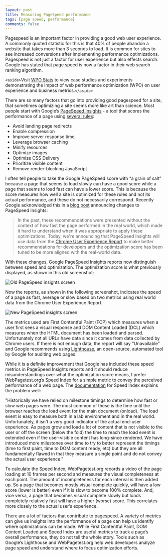 ```yaml
---
layout: post
title: Measuring PageSpeed performance
tags: [page speed, performance]
comments: false
---
```

Pagespeed is an important factor in providing a good web user experience. A commonly quoted statistic for this is that 40% of people abandon a website that takes more than 3 seconds to load. It is common for sites to see increased conversions after implementing performance optimizations. Pagespeed is not just a factor for user experience but also effects search. Google has stated that page speed is now a factor in their web search ranking algorithm.

`<aside>`Visit [WPO Stats](https://wpostats.com/) to view case studies and experiments demonstrating the impact of web performance optimization (WPO) on user experience and business metrics.`</aside>`

There are so many factors that go into providing good pagespeed for a site, that sometimes optimizing a site seems more like art than science. Most people start with Google’s [PageSpeed Insights](https://developers.google.com/speed/pagespeed/insights/) - a tool that scores the performance of a page using [several rules](https://developers.google.com/speed/docs/insights/rules):

* Avoid landing page redirects
* Enable compression
* Improve server response time
* Leverage browser caching
* Minify resources
* Optimize images
* Optimize CSS Delivery
* Prioritize visible content
* Remove render-blocking JavaScript

I often tell people to take the Google PageSpeed score with “a grain of salt” because a page that seems to load slowly can have a good score while a page that seems to load fast can have a lower score. This is because the score measures how well a site is optimized for these rules and not its actual performance, and these do not necessarily correspond. Recently Google acknowledged this in a [blog post](https://developers.googleblog.com/2018/01/real-world-data-in-pagespeed-insights.html) announcing changes to PageSpeed Insights:

> In the past, these recommendations were presented without the context of how fast the page performed in the real world, which made it hard to understand when it was appropriate to apply these optimizations. Today, we're announcing that PageSpeed Insights will use data from the [Chrome User Experience Report](https://blog.chromium.org/2017/10/introducing-chrome-user-experience-report.html) to make better recommendations for developers and the optimization score has been tuned to be more aligned with the real-world data.

With these changes, Google PageSpeed Insights reports now distinguish between speed and optimization. The optimization score is what previously displayed, as shown in this old screenshot:

![Old PageSpeed insights screen](https://alindgren.github.io/img/posts/2018/old_pagespeedinsights.jpg "Old PageSpeed insights screen")

Now the reports, as shown in the following screenshot, indicates the speed of a page as fast, average or slow based on two metrics using real world data from the Chrome User Experience Report.

![New PageSpeed insights screen](https://alindgren.github.io/img/posts/2018/newpagespeedreport.png "New PageSpeed insights screen")

The metrics used are First Contentful Paint (FCP) which measures when a user first sees a visual response and DOM Content Loaded (DCL) which measures when the HTML document has been loaded and parsed. Unfortunately not all URLs have data since it comes from data collected by Chrome users. If there is not enough data, the report will say “Unavailable” and Google recommends using [Lighthouse](https://developers.google.com/web/tools/lighthouse/), an open-source, automated tool by Google for auditing web pages.

While it is a definite improvement that Google has included these speed metrics in PageSpeed Insights reports and it should reduce misunderstandings over what the optimization score means, I prefer WebPagetest.org’s Speed Index for a simple metric to convey the perceived performance of a web page. The [documentation](https://sites.google.com/a/webpagetest.org/docs/using-webpagetest/metrics/speed-index) for Speed Index explains the problem well:

"Historically we have relied on milestone timings to determine how fast or slow web pages were. The most common of these is the time until the browser reaches the load event for the main document (onload). The load event is easy to measure both in a lab environment and in the real world. Unfortunately, it isn't a very good indicator of the actual end-user experience. As pages grow and load a lot of content that is not visible to the user or off the screen (below the fold) the time to reach the load event is extended even if the user-visible content has long-since rendered. We have introduced more milestones over time to try to better represent the timings (time to first paint, time to DOM content ready, etc) but they are all fundamentally flawed in that they measure a single point and do not convey the actual user experience."

To calculate the Speed Index, WebPagetest.org records a video of the page loading at 10 frames per second and measures the visual completeness at each point. The amount of incompleteness for each interval is then added up. So a page that becomes mostly visual complete quickly, will have a low score (lower is better) even if it is slow to become 100% complete. And, vice versa, a page that becomes visual complete slowly but loads completely relatively fast will have a higher (worse) score. This correlates more closely to the actual user’s experience.

There are a lot of factors that contribute to pagespeed. A variety of metrics can give us insights into the performance of a page can help us identify where optimizations can be made. While First Contentful Paint, DOM Content Loaded and Speed Index are useful metrics to track a page’s overall performance, they do not tell the whole story. Tools such as Google’s Lighthouse and WebPagetest.org help web developers analyze page speed and understand where to focus optimization efforts.
